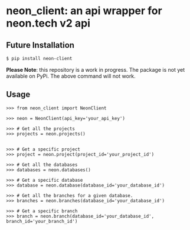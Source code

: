 # neon_client: an api wrapper for neon.tech v2 api



## Future Installation

```bash
$ pip install neon-client
```

**Please Note**: this repository is a work in progress.  The package is not yet available on PyPi.  The above command will not work.

## Usage

```pycon
>>> from neon_client import NeonClient

>>> neon = NeonClient(api_key='your_api_key')

>>> # Get all the projects
>>> projects = neon.projects()


>>> # Get a specific project
>>> project = neon.project(project_id='your_project_id')

>>> # Get all the databases
>>> databases = neon.databases()

>>> # Get a specific database
>>> database = neon.database(database_id='your_database_id')

>>> # Get all the branches for a given database.
>>> branches = neon.branches(database_id='your_database_id')

>>> # Get a specific branch
>>> branch = neon.branch(database_id='your_database_id', branch_id='your_branch_id')


```
